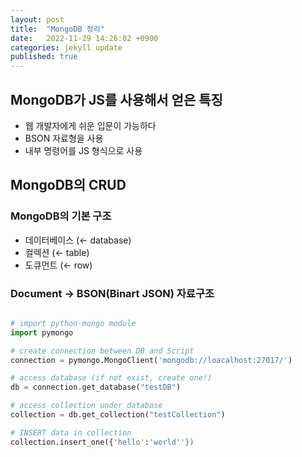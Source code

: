 ```yaml
---
layout:	post
title:	"MongoDB 정리"
date:	2022-11-29 14:26:02 +0900
categories:	jekyll update
published: true
---
```



## MongoDB가 JS를 사용해서 얻은 특징

- 웹 개발자에게 쉬운 입문이 가능하다
- BSON 자료형을 사용
- 내부 명령어를 JS 형식으로 사용

## MongoDB의 CRUD

### MongoDB의 기본 구조

- 데이터베이스 (← database)
- 컬렉션 (← table)
- 도큐먼트 (← row)

### Document → BSON(Binart JSON) 자료구조

```python

# import python-mongo module
import pymongo

# create connection between DB and Script
connection = pymongo.MongoClient('mongodb://loacalhost:27017/')

# access database (if not exist, create one!)
db = connection.get_database("testDB")

# access collection under database
collection = db.get_collection("testCollection")

# INSERT data in collection
collection.insert_one({'hello':'world''})

```